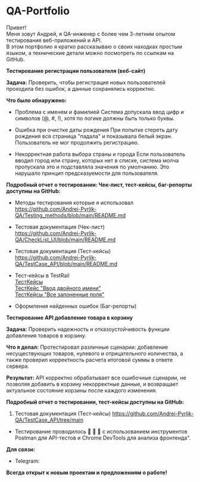 
# QA-Portfolio
Привет!  
Меня зовут Андрей, я QA-инженер с более чем 3-летним опытом тестирования веб-приложений и API.  
В этом портфолио я кратко рассказываю о своих находках простым языком, а технические детали можно посмотреть по ссылкам на GitHub.  


**Тестирование регистрации пользователя (веб-сайт)**    

**Задача:** Проверить, чтобы регистрация новых пользователей проходила без ошибок, а данные сохранялись корректно.  

**Что было обнаружено:**  

-  Проблема с именем и фамилией
  Система допускала ввод цифр и символов (@, #, !), хотя по логике должны быть только буквы.

-  Ошибка при очистке даты рождения
   При попытке стереть дату рождения вся страница "падала" и показывала белый экран. Пользователь не мог продолжить регистрацию.

-  Некорректная работа выбора страны и города
   Если пользователь вводил город или страну, которых нет в списке, система молча пропускала это и подставляла значения по умолчанию. Это нарушало принцип предсказуемости для пользователя.

**Подробный отчет о тестировании: Чек-лист, тест-кейсы,  баг-репорты доступны на GitHub:**

 -  Методы тестирования которые я использовал  
      https://github.com/Andrei-Pyrlik-QA/Testing_methods/blob/main/README.md    

 -  Тестовая документация (Чек-лист)  
      https://github.com/Andrei-Pyrlik-QA/CheckList_UI/blob/main/README.md   

 - Тестовая документация (Тест-кейсы)  
     https://github.com/Andrei-Pyrlik-QA/TestCase_API/blob/main/README.md    

 - Тест-кейсы в TestRail  
    [ТестКейсы](https://github.com/)  
   [ТестКейс "Ввод двойного имени"](https://github.com/)  
  [ТестКейсы "Все запоненные поля"](https://github.com/)  

   
-   Оформления найденных ошибок (Баг-репорты)  
       

      

**Тестирование API добавление товара в корзину**

**Задача:** Проверить надежность и отказоустойчивость функции добавления товаров в корзину.  

**Что я делал:** Протестировал различные сценарии: добавление несуществующих товаров, нулевого и отрицательного количества, а также проверил корректность расчета итоговой суммы в ответе сервера.  

**Результат:** API корректно обрабатывает все ошибочные сценарии, не позволяя добавить в корзину некорректные данные, и возвращает актуальное состояние корзины после каждого изменения.  



**Подробный отчет о тестировании, тест-кейсы  доступны на GitHub:**


1.  Тестовая документация (Тест-кейсы)
https://github.com/Andrei-Pyrlik-QA/TestCase_API/tree/main

- Тестирование проводилось 👀 🧠 🤚  с использованием инструментов Postman для API-тестов и Chrome DevTools для анализа фронтенда".

**Для связи:**

* Telegram: 


**Всегда открыт к новым проектам и предложениям о работе!**
 
